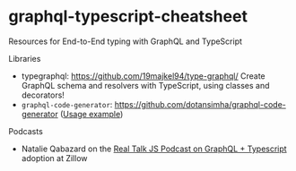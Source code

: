 # graphql-typescript-cheatsheet

Resources for End-to-End typing with GraphQL and TypeScript

Libraries

- typegraphql: https://github.com/19majkel94/type-graphql/ Create GraphQL schema and resolvers with TypeScript, using classes and decorators!
- `graphql-code-generator`: https://github.com/dotansimha/graphql-code-generator ([Usage example](https://formidable.com/blog/2019/strong-typing/))

Podcasts

- Natalie Qabazard on the [Real Talk JS Podcast on GraphQL + Typescript](https://realtalkjavascript.simplecast.fm/42ba5d10) adoption at Zillow
